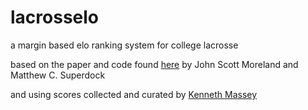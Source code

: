 # lacrosselo
a margin based elo ranking system for college lacrosse

based on the paper and code found [here](https://arxiv.org/abs/1802.00527) by John Scott Moreland and Matthew C. Superdock

and using scores collected and curated by [Kenneth Massey](https://www.masseyratings.com/)
